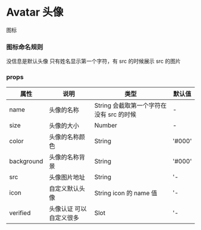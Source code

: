 # Avatar 头像

图标

### 图标命名规则

没信息是默认头像
只有姓名显示第一个字符，有 src 的时候展示 src 的图片

### props

| 属性       | 说明                    | 类型                                     | 默认值 |
| ---------- | ----------------------- | ---------------------------------------- | ------ |
| name       | 头像的名称              | String 会截取第一个字符在没有 src 的时候 | -      |
| size       | 头像的大小              | Number                                   | -      |
| color      | 头像的名称颜色          | String                                   | '#000' |
| background | 头像的名称背景          | String                                   | '#000' |
| src        | 头像图片地址            | String                                   | '-     |
| icon       | 自定义默认头像          | String icon 的 name 值                   | '-     |
| verified   | 头像认证 可以自定义很多 | Slot                                     | '-     |
